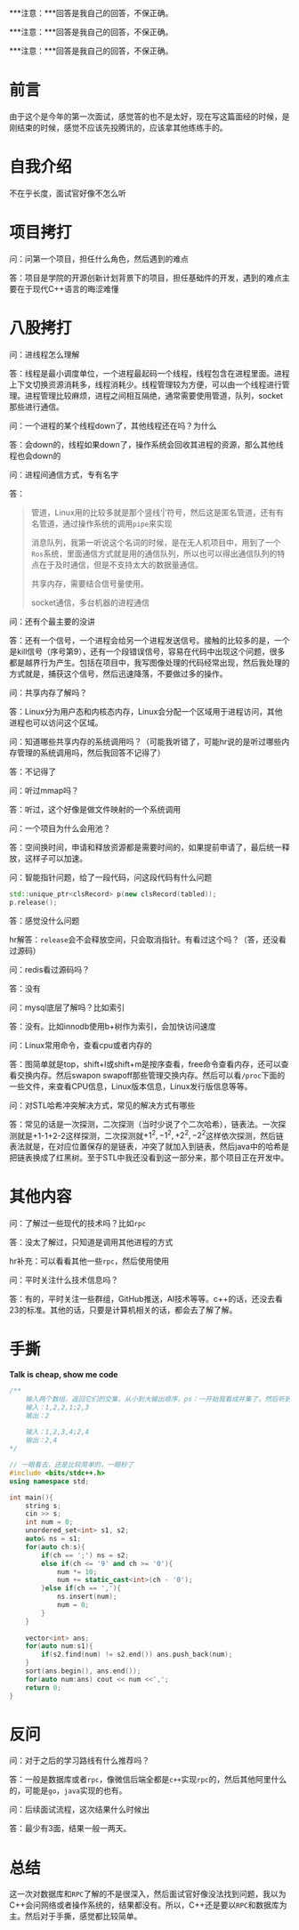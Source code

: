

***注意：***回答是我自己的回答，不保正确。

***注意：***回答是我自己的回答，不保正确。

***注意：***回答是我自己的回答，不保正确。

# 前言

由于这个是今年的第一次面试，感觉答的也不是太好，现在写这篇面经的时候，是刚结束的时候，感觉不应该先投腾讯的，应该拿其他练练手的。

# 自我介绍

不在乎长度，面试官好像不怎么听

# 项目拷打

问：问第一个项目，担任什么角色，然后遇到的难点

答：项目是学院的开源创新计划背景下的项目，担任基础件的开发，遇到的难点主要在于现代C++语言的晦涩难懂



# 八股拷打

问：进线程怎么理解

答：线程是最小调度单位，一个进程最起码一个线程，线程包含在进程里面。进程上下文切换资源消耗多，线程消耗少。线程管理较为方便，可以由一个线程进行管理。进程管理比较麻烦，进程之间相互隔绝，通常需要使用管道，队列，socket那些进行通信。



问：一个进程的某个线程down了，其他线程还在吗？为什么

答：会down的，线程如果down了，操作系统会回收其进程的资源，那么其他线程也会down的



问：进程间通信方式，专有名字

答：

>   管道，Linux用的比较多就是那个竖线‘|’符号，然后这是匿名管道，还有有名管道，通过操作系统的调用`pipe`来实现
>
>   消息队列，我第一听说这个名词的时候，是在无人机项目中，用到了一个`Ros`系统，里面通信方式就是用的通信队列，所以也可以得出通信队列的特点在于及时通信，但是不支持太大的数据量通信。
>
>   共享内存，需要结合信号量使用。
>
>   socket通信，多台机器的进程通信



问：还有个最主要的没讲

答：还有一个信号，一个进程会给另一个进程发送信号。接触的比较多的是，一个是kill信号（序号第9），还有一个段错误信号，容易在代码中出现这个问题，很多都是越界行为产生。包括在项目中，我写图像处理的代码经常出现，然后我处理的方式就是，捕获这个信号，然后迅速降落，不要做过多的操作。



问：共享内存了解吗？

答：Linux分为用户态和内核态内存，Linux会分配一个区域用于进程访问，其他进程也可以访问这个区域。



问：知道哪些共享内存的系统调用吗？（可能我听错了，可能hr说的是听过哪些内存管理的系统调用吗，然后我回答不记得了）

答：不记得了



问：听过mmap吗？

答：听过，这个好像是做文件映射的一个系统调用



问：一个项目为什么会用池？

答：空间换时间，申请和释放资源都是需要时间的，如果提前申请了，最后统一释放，这样子可以加速。



问：智能指针问题，给了一段代码，问这段代码有什么问题

```cpp
std::unique_ptr<clsRecord> p(new clsRecord(tabled));
p.release();
```

答：感觉没什么问题

hr解答：`release`会不会释放空间，只会取消指针。有看过这个吗？（答，还没看过源码）



问：redis看过源码吗？

答：没有



问：mysql底层了解吗？比如索引

答：没有。比如innodb使用b+树作为索引，会加快访问速度



问：Linux常用命令，查看cpu或者内存的

答：图简单就是top，shift+l或shift+m是按序查看，free命令查看内存，还可以查看交换内存。然后swapon swapoff那些管理交换内存。然后可以看`/proc`下面的一些文件，来查看CPU信息，Linux版本信息，Linux发行版信息等等。



问：对STL哈希冲突解决方式，常见的解决方式有哪些

答：常见的话是一次探测，二次探测（当时少说了个二次哈希），链表法。一次探测就是+1-1+2-2这样探测，二次探测就$+1^2,-1^2,+2^2,-2^2$这样依次探测，然后链表法就是，在对应位置保存的是链表，冲突了就加入到链表，然后java中的哈希是把链表换成了红黑树。至于STL中我还没看到这一部分来，那个项目正在开发中。



# 其他内容



问：了解过一些现代的技术吗？比如`rpc`

答：没太了解过，只知道是调用其他进程的方式

hr补充：可以看看其他一些`rpc`，然后使用使用



问：平时关注什么技术信息吗？

答：有的，平时关注一些群组，GitHub推送，AI技术等等。c++的话，还没去看23的标准。其他的话，只要是计算机相关的话，都会去了解了解。



# 手撕

**Talk is cheap, show me code**

```cpp
/**
	输入两个数组，返回它们的交集，从小到大输出顺序，ps：一开始我看成并集了，然后听到面试官轻笑了一下
	输入：1,2,2,1;2,3
	输出：2
	
	输入：1,2,3,4;2,4
	输出：2,4
*/

// 一眼看去，还是比较简单的，一眼秒了
#include <bits/stdc++.h>
using namespace std;

int main(){
    string s;
    cin >> s;
    int num = 0;
    unordered_set<int> s1, s2;
    auto& ns = s1;
    for(auto ch:s){
        if(ch == ';') ns = s2;
        else if(ch <= '9' and ch >= '0'){
            num *= 10;
            num += static_cast<int>(ch - '0');
        }else if(ch == ','){
            ns.insert(num);
            num = 0;
        }
    }
    
    vector<int> ans;
    for(auto num:s1){
        if(s2.find(num) != s2.end()) ans.push_back(num);
    }
    sort(ans.begin(), ans.end());
    for(auto num:ans) cout << num <<',';
    return 0;
}
```

# 反问

问：对于之后的学习路线有什么推荐吗？

答：一般是数据库或者`rpc`，像微信后端全都是`c++`实现`rpc`的，然后其他阿里什么的，可能是`go`，`java`实现的也有。



问：后续面试流程，这次结果什么时候出

答：最少有3面，结果一般一两天。

# 总结

这一次对数据库和`RPC`了解的不是很深入，然后面试官好像没法找到问题，我以为C++会问网络或者操作系统的，结果都没有。所以，C++还是要以`RPC`和数据库为主。然后对于手撕，感觉都比较简单。


